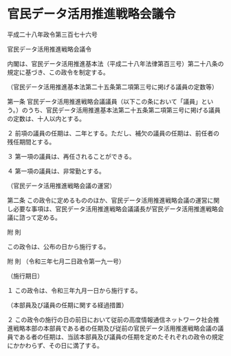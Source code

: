# 官民データ活用推進戦略会議令

平成二十八年政令第三百七十六号

官民データ活用推進戦略会議令

内閣は、官民データ活用推進基本法（平成二十八年法律第百三号）第二十八条の規定に基づき、この政令を制定する。

（官民データ活用推進基本法第二十五条第二項第三号に掲げる議員の定数等）

第一条 官民データ活用推進戦略会議議員（以下この条において「議員」という。）のうち、官民データ活用推進基本法第二十五条第二項第三号に掲げる議員の定数は、十人以内とする。

２ 前項の議員の任期は、二年とする。ただし、補欠の議員の任期は、前任者の残任期間とする。

３ 第一項の議員は、再任されることができる。

４ 第一項の議員は、非常勤とする。

（官民データ活用推進戦略会議の運営）

第二条 この政令に定めるもののほか、官民データ活用推進戦略会議の運営に関し必要な事項は、官民データ活用推進戦略会議議長が官民データ活用推進戦略会議に諮って定める。

附 則

この政令は、公布の日から施行する。

附 則 （令和三年七月二日政令第一九一号）

（施行期日）

１ この政令は、令和三年九月一日から施行する。

（本部員及び議員の任期に関する経過措置）

２ この政令の施行の日の前日において従前の高度情報通信ネットワーク社会推進戦略本部の本部員である者の任期及び従前の官民データ活用推進戦略会議の議員である者の任期は、当該本部員及び議員の任期を定めたそれぞれの政令の規定にかかわらず、その日に満了する。
